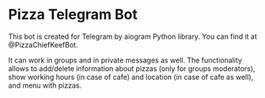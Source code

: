 # Pizza Telegram Bot
This bot is created for Telegram by aiogram Python library. You can find it at @PizzaChiefKeefBot.

It can work in groups and in private messages as well. The functionality allows to add/delete information about pizzas (only for groups moderators), show working hours (in case of cafe) and location (in case of cafe as well), and menu with pizzas. 
